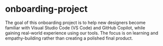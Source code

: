 # onboarding-project
The goal of this onboarding project is to help new designers become familiar with Visual Studio Code (VS Code) and GitHub Copilot, while gaining real-world experience using our tools. The focus is on learning and empathy-building rather than creating a polished final product.
